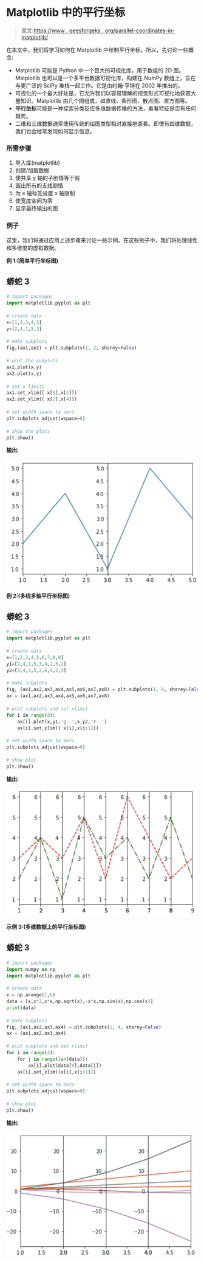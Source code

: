 # Matplotlib 中的平行坐标

> 原文:[https://www . geesforgeks . org/parallel-coordinates-in-matplotlib/](https://www.geeksforgeeks.org/parallel-coordinates-in-matplotlib/)

在本文中，我们将学习如何在 Matplotlib 中绘制平行坐标。所以，先讨论一些概念:

*   Matplotlib 可能是 Python 中一个巨大的可视化库，用于数组的 2D 图。Matplotlib 也可以是一个多平台数据可视化库，构建在 NumPy 数组上，旨在与更广泛的 SciPy 堆栈一起工作。它是由约翰·亨特在 2002 年推出的。
*   可视化的一个最大好处是，它允许我们以容易理解的视觉形式可视化地获取大量知识。Matplotlib 由几个图组成，如直线、条形图、散点图、直方图等。
*   **平行坐标**可能是一种探索分类反应多维数据传播的方法，看看特征是否有任何趋势。
*   二维和三维数据通常使用传统的绘图类型相对直接地查看。即使有四维数据，我们也会经常发现如何显示信息。

### 所需步骤

1.  导入库(matplotlib)
2.  创建/加载数据
3.  使共享 y 轴的子剧情等于假
4.  画出所有的支线剧情
5.  为 x 轴标签设置 x 轴限制
6.  使宽度空间为零
7.  显示最终输出的图

### 例子

这里，我们将通过应用上述步骤来讨论一些示例。在这些例子中，我们将处理线性和多维度的虚拟数据。

**例 1:(简单平行坐标图)**

## 蟒蛇 3

```py
# import packages
import matplotlib.pyplot as plt

# create data
x=[1,2,3,4,5]
y=[2,4,1,5,3]

# make subplots
fig,(ax1,ax2) = plt.subplots(1, 2, sharey=False)

# plot the subplots
ax1.plot(x,y)
ax2.plot(x,y)

# set x limits
ax1.set_xlim([ x[0],x[2]])
ax2.set_xlim([ x[2],x[4]])

# set width space to zero
plt.subplots_adjust(wspace=0)

# show the plots
plt.show()
```

**输出:**

![](img/9b8f618587017ef4200d86112ecd611b.png)

**例 2:(多线多轴平行坐标图)**

## 蟒蛇 3

```py
# import packages
import matplotlib.pyplot as plt

# create data
x=[1,2,3,4,5,6,7,8,9]
y1=[2,4,1,5,3,4,2,5,2]
y2=[3,4,3,5,2,6,4,2,3]

# make subplots
fig, (ax1,ax2,ax3,ax4,ax5,ax6,ax7,ax8) = plt.subplots(1, 8, sharey=False)
ax = (ax1,ax2,ax3,ax4,ax5,ax6,ax7,ax8)

# plot subplots and set xlimit
for i in range(8):
    ax[i].plot(x,y1,'g-.',x,y2,'r--')
    ax[i].set_xlim([ x[i],x[i+1]])

# set width space to zero
plt.subplots_adjust(wspace=0)

# show plot
plt.show()
```

**输出:**

![](img/d25d8d2da284b2e504fee082fddd8762.png)

**示例 3:(多维数据上的平行坐标图)**

## 蟒蛇 3

```py
# import packages
import numpy as np
import matplotlib.pyplot as plt

# create data
x = np.arange(1,6)
data = [x,x*2,x*x,np.sqrt(x),-x*x,np.sin(x),np.cos(x)]
print(data)

# make subplots
fig, (ax1,ax2,ax3,ax4) = plt.subplots(1, 4, sharey=False)
ax = (ax1,ax2,ax3,ax4)

# plot subplots and set xlimit
for i in range(4):
    for j in range(len(data)):
        ax[i].plot(data[0],data[j])
    ax[i].set_xlim([x[i],x[i+1]])

# set width space to zero
plt.subplots_adjust(wspace=0)

# show plot
plt.show()
```

**输出:**

![](img/b9c0231e9b5cce46953b6771396187b6.png)